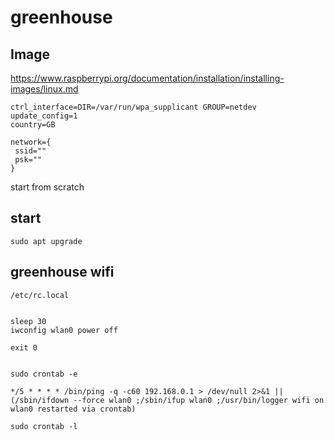 # greenhouse

## Image

https://www.raspberrypi.org/documentation/installation/installing-images/linux.md

```
ctrl_interface=DIR=/var/run/wpa_supplicant GROUP=netdev
update_config=1
country=GB

network={
 ssid=""
 psk=""
}

```


start from scratch

## start

`sudo apt upgrade`

## greenhouse wifi

`/etc/rc.local`

```

sleep 30
iwconfig wlan0 power off

exit 0

```



```

sudo crontab -e

*/5 * * * * /bin/ping -q -c60 192.168.0.1 > /dev/null 2>&1 || (/sbin/ifdown --force wlan0 ;/sbin/ifup wlan0 ;/usr/bin/logger wifi on wlan0 restarted via crontab)

sudo crontab -l

```

